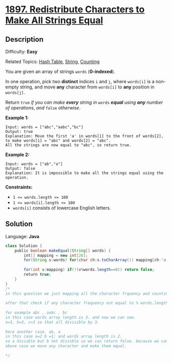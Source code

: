 # [1897\. Redistribute Characters to Make All Strings Equal](https://leetcode.com/problems/redistribute-characters-to-make-all-strings-equal/)

## Description

Difficulty: **Easy**  

Related Topics: [Hash Table](https://leetcode.com/tag/hash-table/), [String](https://leetcode.com/tag/string/), [Counting](https://leetcode.com/tag/counting/)


You are given an array of strings `words` (**0-indexed**).

In one operation, pick two **distinct** indices `i` and `j`, where `words[i]` is a non-empty string, and move **any** character from `words[i]` to **any** position in `words[j]`.

Return `true` _if you can make **every** string in_ `words` _**equal** using **any** number of operations_, _and_ `false` _otherwise_.

**Example 1:**

```
Input: words = ["abc","aabc","bc"]
Output: true
Explanation: Move the first 'a' in words[1] to the front of words[2],
to make words[1] = "abc" and words[2] = "abc".
All the strings are now equal to "abc", so return true.
```

**Example 2:**

```
Input: words = ["ab","a"]
Output: false
Explanation: It is impossible to make all the strings equal using the operation.
```

**Constraints:**

*   `1 <= words.length <= 100`
*   `1 <= words[i].length <= 100`
*   `words[i]` consists of lowercase English letters.


## Solution

Language: **Java**

```java
class Solution {
    public boolean makeEqual(String[] words) {
        int[] mapping = new int[26];
        for(String s:words) for(char ch:s.toCharArray()) mapping[ch-'a']++;
        
        for(int v:mapping) if(!(v%words.length==0)) return false;
        return true;
    }
}
/*
in this question we just mapping all the character frquency and counting them.
​
after that check if any character frequency not equal to % words.length then return false.
​
for example abc , aabc , bc 
in this case words array length is 3. and now we can see.
a=3, b=3, c=3 so that all divisible by 3.
​
here another case. ab, a
in this case a=2 b =1; and words array length is 2.
so a divisble but b not divisble so we can return false. because we can't make equal move any position in this case.
above case we move any character and make them equal.
​
*/
```